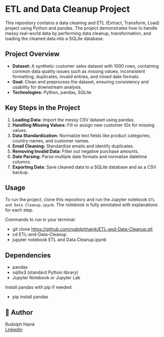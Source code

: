 # ETL and Data Cleanup Project

This repository contains a data cleaning and ETL (Extract, Transform, Load) project using Python and pandas. The project demonstrates how to handle messy real-world data by performing data cleanup, transformation, and loading the cleaned data into a SQLite database.

## Project Overview

- **Dataset:** A synthetic customer sales dataset with 1000 rows, containing common data quality issues such as missing values, inconsistent formatting, duplicates, invalid entries, and mixed date formats.  
- **Goal:** Clean and preprocess the dataset, ensuring consistency and usability for downstream analysis.  
- **Technologies:** Python, pandas, SQLite  

## Key Steps in the Project

1. **Loading Data:** Import the messy CSV dataset using pandas.  
2. **Handling Missing Values:** Fill or assign new customer IDs for missing values.  
3. **Data Standardization:** Normalize text fields like product categories, country names, and customer names.  
4. **Email Cleaning:** Standardize emails and identify duplicates.  
5. **Removing Invalid Data:** Filter out negative purchase amounts.  
6. **Date Parsing:** Parse multiple date formats and normalize datetime columns.  
7. **Exporting Data:** Save cleaned data to a SQLite database and as a CSV backup.  

## Usage

To run the project, clone this repository and run the Jupyter notebook `ETL and Data Cleanup.ipynb`. The notebook is fully annotated with explanations for each step.  

Commands to run in your terminal:  

- git clone https://github.com/rudolphhaink/ETL-and-Data-Cleanup.git  
- cd ETL-and-Data-Cleanup  
- jupyter notebook ETL and Data Cleanup.ipynb  

## Dependencies

- pandas  
- sqlite3 (standard Python library)  
- Jupyter Notebook or Jupyter Lab  

Install pandas with pip if needed:  

- pip install pandas  

## 👤 Author

Rudolph Haink  
[LinkedIn](https://www.linkedin.com/in/rudolph-haink-a5454564/)

